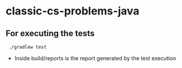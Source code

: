 # classic-cs-problems-java

## For executing the tests
```
 ./gradlew test
```
- Inside build/reports is the report generated by the test execution
